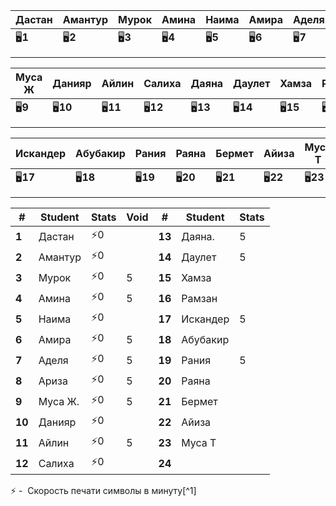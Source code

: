 
| Дастан   | Амантур  | Мурок    | Амина    | Наима    | Амира    | Аделя    | Ариза    |
| -------- | -------- | -------- | -------- | -------- | -------- | -------- | -------- |
| 🖥️**1** | 🖥️**2** | 🖥️**3** | 🖥️**4** | 🖥️**5** | 🖥️**6** | 🖥️**7** | 🖥️**8** |
|          |          |          |          |          |          |          |          |
|          |          |          |          |          |          |          |          |

| Муса Ж   | Данияр    | Айлин     | Салиха    | Даяна     | Даулет    | Хамза     | Рамзан    |
| -------- | --------- | --------- | --------- | --------- | --------- | --------- | --------- |
| 🖥️**9** | 🖥️**10** | 🖥️**11** | 🖥️**12** | 🖥️**13** | 🖥️**14** | 🖥️**15** | 🖥️**16** |
|          |           |           |           |           |           |           |           |
|          |           |           |           |           |           |           |           |

| Искандер  | Абубакир  | Рания     | Раяна     | Бермет    | Айиза     | Муса Т    |
| --------- | --------- | --------- | --------- | --------- | --------- | --------- |
| 🖥️**17** | 🖥️**18** | 🖥️**19** | 🖥️**20** | 🖥️**21** | 🖥️**22** | 🖥️**23** |
|           |           |           |           |           |           |           |
|           |           |           |           |           |           |           |

| #      | Student | Stats | Void | #      | Student  | Stats |
| ------ | ------- | ----  | ---- | ------ | -------- | ----- |
| **1**  | Дастан  | ⚡$0$  |      | **13** | Даяна.   | 5     |
| **2**  | Амантур | ⚡$0$  |      | **14** | Даулет   | 5     |
| **3**  | Мурок   | ⚡$0$  | 5    | **15** | Хамза    |       |
| **4**  | Амина   | ⚡$0$  | 5    | **16** | Рамзан   |       |
| **5**  | Наима   | ⚡$0$  |      | **17** | Искандер | 5     |
| **6**  | Амира   | ⚡$0$  | 5    | **18** | Абубакир |       |
| **7**  | Аделя   | ⚡$0$  | 5    | **19** | Рания    | 5     |
| **8**  | Ариза   | ⚡$0$  | 5    | **20** | Раяна    |       |
| **9**  | Муса Ж. | ⚡$0$  | 5    | **21** | Бермет   |       |
| **10** | Данияр  | ⚡$0$  |      | **22** | Айиза    |       |
| **11** | Айлин   | ⚡$0$  | 5    | **23** | Муса Т   |       |
| **12** | Салиха  | ⚡$0$  |      | **24** |          |       |

⚡ -  Скорость печати символы в минуту[^1] 